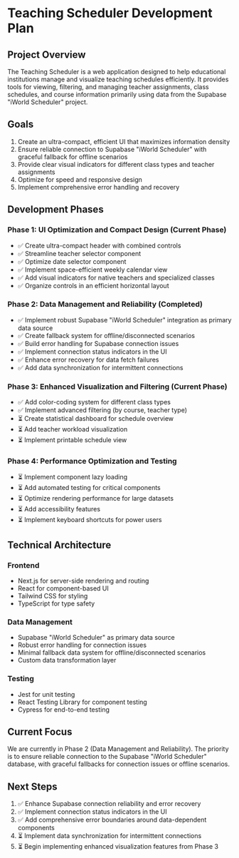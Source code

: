 # Teaching Scheduler Development Plan

## Project Overview

The Teaching Scheduler is a web application designed to help educational institutions manage and visualize teaching schedules efficiently. It provides tools for viewing, filtering, and managing teacher assignments, class schedules, and course information primarily using data from the Supabase "iWorld Scheduler" project.

## Goals

1. Create an ultra-compact, efficient UI that maximizes information density
2. Ensure reliable connection to Supabase "iWorld Scheduler" with graceful fallback for offline scenarios
3. Provide clear visual indicators for different class types and teacher assignments
4. Optimize for speed and responsive design
5. Implement comprehensive error handling and recovery

## Development Phases

### Phase 1: UI Optimization and Compact Design (Current Phase)
- ✅ Create ultra-compact header with combined controls
- ✅ Streamline teacher selector component
- ✅ Optimize date selector component
- ✅ Implement space-efficient weekly calendar view
- ✅ Add visual indicators for native teachers and specialized classes
- ✅ Organize controls in an efficient horizontal layout

### Phase 2: Data Management and Reliability (Completed)
- ✅ Implement robust Supabase "iWorld Scheduler" integration as primary data source
- ✅ Create fallback system for offline/disconnected scenarios
- ✅ Build error handling for Supabase connection issues
- ✅ Implement connection status indicators in the UI
- ✅ Enhance error recovery for data fetch failures
- ✅ Add data synchronization for intermittent connections

### Phase 3: Enhanced Visualization and Filtering (Current Phase)
- ✅ Add color-coding system for different class types
- ✅ Implement advanced filtering (by course, teacher type)
- ⏳ Create statistical dashboard for schedule overview
- ⏳ Add teacher workload visualization
- ⏳ Implement printable schedule view

### Phase 4: Performance Optimization and Testing
- ⏳ Implement component lazy loading
- ⏳ Add automated testing for critical components
- ⏳ Optimize rendering performance for large datasets
- ⏳ Add accessibility features
- ⏳ Implement keyboard shortcuts for power users

## Technical Architecture

### Frontend
- Next.js for server-side rendering and routing
- React for component-based UI
- Tailwind CSS for styling
- TypeScript for type safety

### Data Management
- Supabase "iWorld Scheduler" as primary data source
- Robust error handling for connection issues
- Minimal fallback data system for offline/disconnected scenarios
- Custom data transformation layer

### Testing
- Jest for unit testing
- React Testing Library for component testing
- Cypress for end-to-end testing

## Current Focus

We are currently in Phase 2 (Data Management and Reliability). The priority is to ensure reliable connection to the Supabase "iWorld Scheduler" database, with graceful fallbacks for connection issues or offline scenarios.

## Next Steps

1. ✅ Enhance Supabase connection reliability and error recovery
2. ✅ Implement connection status indicators in the UI
3. ✅ Add comprehensive error boundaries around data-dependent components
4. ⏳ Implement data synchronization for intermittent connections
5. ⏳ Begin implementing enhanced visualization features from Phase 3 